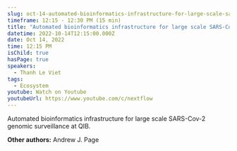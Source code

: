 ```yaml
---
slug: oct-14-automated-bioinformatics-infrastructure-for-large-scale-sars-cov-2-genomic-surveillance-at-qib
timeframe: 12:15 - 12:30 PM (15 min)
title: "Automated bioinformatics infrastructure for large scale SARS-Cov-2 genomic surveillance at QIB"
datetime: 2022-10-14T12:15:00.000Z
date: Oct 14, 2022
time: 12:15 PM
isChild: true
hasPage: true
speakers:
  - Thanh Le Viet
tags:
  - Ecosystem
youtube: Watch on Youtube
youtubeUrl: https://www.youtube.com/c/nextflow
---
```

Automated bioinformatics infrastructure for large scale SARS-Cov-2 genomic surveillance at QIB.

**Other authors:** Andrew J. Page

